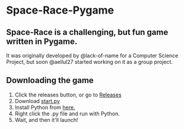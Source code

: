 # Space-Race-Pygame
## Space-Race is a challenging, but fun game written in Pygame.
It was originally developed by @lack-of-name for a Computer Science Project, but soon @aellul27 started working on it as a group project.

## Downloading the game
1. Click the releases button, or go to [Releases](https://github.com/Lack-Of-Name/Space-Race-Pygame/releases/tag/Installer)
1. Download [start.py](https://github.com/Lack-Of-Name/Space-Race-Pygame/releases/download/Installer/start.py)
1. Install Python from [here.](python.org)
1. Right click the .py file and run with Python.
1. Wait, and then it'll launch!
